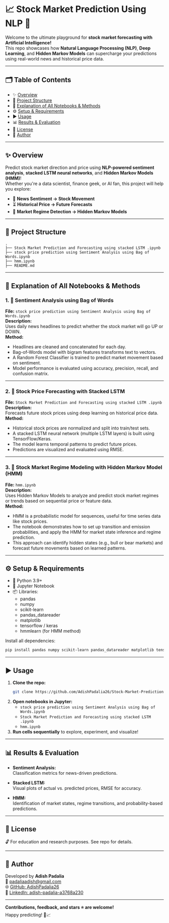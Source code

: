 # 📈 Stock Market Prediction Using NLP 🚀

Welcome to the ultimate playground for **stock market forecasting with Artificial Intelligence!**  
This repo showcases how **Natural Language Processing (NLP)**, **Deep Learning**, and **Hidden Markov Models** can supercharge your predictions using real-world news and historical price data.

---

## 🗂️ Table of Contents

- ✨ [Overview](#overview)
- 📁 [Project Structure](#project-structure)
- 🧠 [Explanation of All Notebooks & Methods](#explanation-of-all-notebooks--methods)
- ⚙️ [Setup & Requirements](#setup--requirements)
- ▶️ [Usage](#usage)
- 📊 [Results & Evaluation](#results--evaluation)
- 📜 [License](#license)
- 👤 [Author](#author)

---

## ✨ Overview

Predict stock market direction and price using **NLP-powered sentiment analysis**, **stacked LSTM neural networks**, and **Hidden Markov Models (HMM)**!  
Whether you're a data scientist, finance geek, or AI fan, this project will help you explore:

- 📰 **News Sentiment → Stock Movement**
- ⏳ **Historical Price → Future Forecasts**
- 🧩 **Market Regime Detection → Hidden Markov Models**

---

## 📁 Project Structure

```
.
├── Stock Market Prediction and Forecasting using stacked LSTM .ipynb
├── stock price prediction using Sentiment Analysis using Bag of Words.ipynb
├── hmm.ipynb
├── README.md
```

---

## 🧠 Explanation of All Notebooks & Methods

### 1. 📰 Sentiment Analysis using Bag of Words

**File:** `stock price prediction using Sentiment Analysis using Bag of Words.ipynb`  
**Description:**  
Uses daily news headlines to predict whether the stock market will go UP or DOWN.  
**Method:**  
- Headlines are cleaned and concatenated for each day.
- Bag-of-Words model with bigram features transforms text to vectors.
- A Random Forest Classifier is trained to predict market movement based on sentiment.
- Model performance is evaluated using accuracy, precision, recall, and confusion matrix.

---

### 2. 🔮 Stock Price Forecasting with Stacked LSTM

**File:** `Stock Market Prediction and Forecasting using stacked LSTM .ipynb`  
**Description:**  
Forecasts future stock prices using deep learning on historical price data.  
**Method:**  
- Historical stock prices are normalized and split into train/test sets.
- A stacked LSTM neural network (multiple LSTM layers) is built using TensorFlow/Keras.
- The model learns temporal patterns to predict future prices.
- Predictions are visualized and evaluated using RMSE.

---

### 3. 🧩 Stock Market Regime Modeling with Hidden Markov Model (HMM)

**File:** `hmm.ipynb`  
**Description:**  
Uses Hidden Markov Models to analyze and predict stock market regimes or trends based on sequential price or feature data.  
**Method:**  
- HMM is a probabilistic model for sequences, useful for time series data like stock prices.
- The notebook demonstrates how to set up transition and emission probabilities, and apply the HMM for market state inference and regime prediction.
- This approach can identify hidden states (e.g., bull or bear markets) and forecast future movements based on learned patterns.

---

## ⚙️ Setup & Requirements

- 🐍 Python 3.9+
- 📓 Jupyter Notebook
- 📦 Libraries:
  - pandas
  - numpy
  - scikit-learn
  - pandas_datareader
  - matplotlib
  - tensorflow / keras
  - hmmlearn (for HMM method)

Install all dependencies:
```bash
pip install pandas numpy scikit-learn pandas_datareader matplotlib tensorflow hmmlearn
```

---

## ▶️ Usage

1. **Clone the repo:**  
   ```bash
   git clone https://github.com/AdishPadalia26/Stock-Market-Prediction-Using-NLP.git
   ```
2. **Open notebooks in Jupyter:**  
   - `stock price prediction using Sentiment Analysis using Bag of Words.ipynb`
   - `Stock Market Prediction and Forecasting using stacked LSTM .ipynb`
   - `hmm.ipynb`
3. **Run cells sequentially** to explore, experiment, and visualize!

---

## 📊 Results & Evaluation

- **Sentiment Analysis:**  
  Classification metrics for news-driven predictions.

- **Stacked LSTM:**  
  Visual plots of actual vs. predicted prices, RMSE for accuracy.

- **HMM:**  
  Identification of market states, regime transitions, and probability-based predictions.

---

## 📜 License

🔓 For education and research purposes. See repo for details.

---

## 👤 Author

Developed by **Adish Padalia**  
📧 padaliaadish@gmail.com  
🌐 [GitHub: AdishPadalia26](https://github.com/AdishPadalia26)  
🔗 [LinkedIn: adish-padalia-a3768a230](https://www.linkedin.com/in/adish-padalia-a3768a230/)

---

**Contributions, feedback, and stars ⭐ are welcome!**  
Happy predicting! 🚀📈
